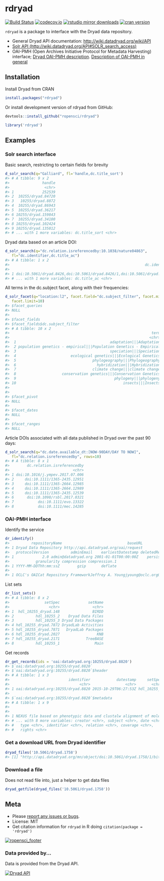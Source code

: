 rdryad
======



[![Build Status](https://travis-ci.org/ropensci/rdryad.svg?branch=master)](https://travis-ci.org/ropensci/rdryad)
[![codecov.io](https://codecov.io/github/ropensci/rdryad/coverage.svg?branch=rdryad)](https://codecov.io/github/ropensci/rdryad?branch=rdryad)
[![rstudio mirror downloads](https://cranlogs.r-pkg.org/badges/rdryad)](https://github.com/metacran/cranlogs.app)
[![cran version](https://www.r-pkg.org/badges/version/rdryad)](https://cran.r-project.org/package=rdryad)

`rdryad` is a package to interface with the Dryad data repository.

* General Dryad API documentation: http://wiki.datadryad.org/wiki/API
* [Solr API (http://wiki.datadryad.org/API#SOLR_search_access)](http://wiki.datadryad.org/API#SOLR_search_access)
* OAI-PMH (Open Archives Initiative Protocol for Metadata Harvesting) interface; [Dryad OAI-PMH description](http://wiki.datadryad.org/API#OAI-PMH). [Description of OAI-PMH in general](http://en.wikipedia.org/wiki/Open_Archives_Initiative_Protocol_for_Metadata_Harvesting)

## Installation

Install Dryad from CRAN


```r
install.packages("rdryad")
```

Or install development version of rdryad from GitHub:


```r
devtools::install_github("ropensci/rdryad")
```


```r
library('rdryad')
```

## Examples

### Solr search interface

Basic search, restricting to certain fields for brevity


```r
d_solr_search(q="Galliard", fl='handle,dc.title_sort')
#> # A tibble: 9 x 2
#>               handle
#>                <chr>
#> 1             252539
#> 2  10255/dryad.84720
#> 3   10255/dryad.8872
#> 4  10255/dryad.86943
#> 5  10255/dryad.36217
#> 6 10255/dryad.159843
#> 7  10255/dryad.34100
#> 8 10255/dryad.102424
#> 9 10255/dryad.135812
#> # ... with 1 more variables: dc.title_sort <chr>
```

Dryad data based on an article DOI:


```r
d_solr_search(q="dc.relation.isreferencedby:10.1038/nature04863",
   fl="dc.identifier,dc.title_ac")
#> # A tibble: 1 x 2
#>                                                              dc.identifier
#>                                                                      <chr>
#> 1 doi:10.5061/dryad.8426,doi:10.5061/dryad.8426/1,doi:10.5061/dryad.8426/2
#> # ... with 1 more variables: dc.title_ac <chr>
```

All terms in the dc.subject facet, along with their frequencies:


```r
d_solr_facet(q="location:l2", facet.field="dc.subject_filter", facet.minCount=1,
   facet.limit=10)
#> $facet_queries
#> NULL
#> 
#> $facet_fields
#> $facet_fields$dc.subject_filter
#> # A tibble: 10 x 2
#>                                                                 term value
#>                                                                <chr> <chr>
#>  1                                           adaptation|||Adaptation   745
#>  2 population genetics - empirical|||Population Genetics - Empirical   566
#>  3                                           speciation|||Speciation   459
#>  4                         ecological genetics|||Ecological Genetics   380
#>  5                                   phylogeography|||Phylogeography   361
#>  6                                     hybridization|||Hybridization   320
#>  7                                   climate change|||climate change   317
#>  8                     conservation genetics|||Conservation Genetics   286
#>  9                                             phylogeny|||phylogeny   277
#> 10                                                 insects|||Insects   276
#> 
#> 
#> $facet_pivot
#> NULL
#> 
#> $facet_dates
#> NULL
#> 
#> $facet_ranges
#> NULL
```

Article DOIs associated with all data published in Dryad over the past 90 days:


```r
d_solr_search(q="dc.date.available_dt:[NOW-90DAY/DAY TO NOW]",
   fl="dc.relation.isreferencedby", rows=10)
#> # A tibble: 8 x 1
#>        dc.relation.isreferencedby
#>                             <chr>
#> 1 doi:10.1016/j.ympev.2017.07.006
#> 2     doi:10.1111/1365-2435.12951
#> 3     doi:10.1111/1365-2664.12985
#> 4     doi:10.1111/1365-2664.12989
#> 5     doi:10.1111/1365-2435.12539
#> 6      doi:10.1098/rsbl.2017.0321
#> 7           doi:10.1111/evo.13322
#> 8           doi:10.1111/mec.14285
```

### OAI-PMH interface

Identify the service


```r
dr_identify()
#>          repositoryName                              baseURL
#> 1 Dryad Data Repository http://api.datadryad.org/oai/request
#>   protocolVersion          adminEmail    earliestDatestamp deletedRecord
#> 1             2.0 admin@datadryad.org 2001-01-01T00:00:00Z    persistent
#>            granularity compression compression.1
#> 1 YYYY-MM-DDThh:mm:ssZ        gzip       deflate
#>                                                                                                                                                                 description
#> 1 OCLC's OAICat Repository FrameworkJeffrey A. Youngjyoung@oclc.orgOCLC1.5.48http://alcme.oclc.org/oaicat/oaicat_icon.gifhttp://www.oclc.org/research/software/oai/cat.shtm
```

List sets


```r
dr_list_sets()
#> # A tibble: 8 x 2
#>                setSpec             setName
#>                  <chr>               <chr>
#> 1  hdl_10255_dryad.148               BIRDD
#> 2          hdl_10255_2    Dryad Data Files
#> 3          hdl_10255_3 Dryad Data Packages
#> 4 hdl_10255_dryad.7872 DryadLab Activities
#> 5 hdl_10255_dryad.7871   DryadLab Packages
#> 6 hdl_10255_dryad.2027                 KNB
#> 7 hdl_10255_dryad.2171            TreeBASE
#> 8          hdl_10255_1                Main
```

Get records


```r
dr_get_records(ids = 'oai:datadryad.org:10255/dryad.8820')
#> $`oai:datadryad.org:10255/dryad.8820`
#> $`oai:datadryad.org:10255/dryad.8820`$header
#> # A tibble: 1 x 3
#>                           identifier            datestamp     setSpec
#>                                <chr>                <chr>       <chr>
#> 1 oai:datadryad.org:10255/dryad.8820 2015-10-29T06:27:53Z hdl_10255_2
#> 
#> $`oai:datadryad.org:10255/dryad.8820`$metadata
#> # A tibble: 1 x 9
#>                                                                         title
#>                                                                         <chr>
#> 1 NEXUS file based on phenotypic data and clustalw alignment of molecular dat
#> # ... with 8 more variables: creator <chr>, subject <chr>, date <chr>,
#> #   type <chr>, identifier <chr>, relation <chr>, coverage <chr>,
#> #   rights <chr>
```

### Get a download URL from Dryad identifier


```r
dryad_files('10.5061/dryad.1758')
#> [1] "http://api.datadryad.org/mn/object/doi:10.5061/dryad.1758/1/bitstream"
```

### Download a file

Does not read file into, just a helper to get data files


```r
dryad_getfile(dryad_files('10.5061/dryad.1758'))
```


## Meta

* Please [report any issues or bugs](https://github.com/ropensci/rdryad/issues).
* License: MIT
* Get citation information for `rdryad` in R doing `citation(package = 'rdryad')`

[![ropensci_footer](http://ropensci.org/public_images/github_footer.png)](http://ropensci.org)

### Data provided by...

Data is provided from the Dryad API.

<a href="http://wiki.datadryad.org/Data_Access"><img src="http://wiki.datadryad.org/wg/dryad/images/b/bc/Dryad_web_banner_small_v4.jpg" alt="Dryad API" /></a>

